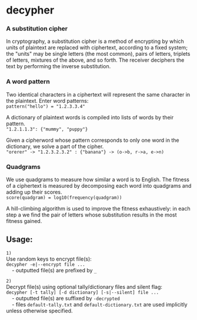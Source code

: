 # decypher

### A substitution cipher
In cryptography, a substitution cipher is a method of encrypting by which units of plaintext are replaced with ciphertext, according to a fixed system; the "units" may be single letters (the most common), pairs of letters, triplets of letters, mixtures of the above, and so forth. The receiver deciphers the text by performing the inverse substitution. 

### A word pattern
Two identical characters in a ciphertext will represent the same character in the plaintext. Enter word patterns:  
`pattern("hello") = "1.2.3.3.4"`  

A dictionary of plaintext words is compiled into lists of words by their pattern.  
`"1.2.1.1.3": {"mummy", "puppy"}`  

Given a cipherword whose pattern corresponds to only one word in the dictionary, we solve a part of the cipher.  
`"orerer" -> "1.2.3.2.3.2" : {"banana"} -> (o->b, r->a, e->n)`  

### Quadgrams
We use quadgrams to measure how similar a word is to English. The fitness of a ciphertext is measured by decomposing each word into quadgrams and adding up their scores.  
`score(quadgram) = log10(frequency(quadgram))`  

A hill-climbing algorithm is used to improve the fitness exhaustively: in each step a we find the pair of letters whose substitution results in the most fitness gained.  

## Usage:
`1)`  
Use random keys to encrypt file(s):  
`decypher -e|--encrypt file ...`  
&nbsp;&nbsp;&nbsp;&nbsp;-&nbsp;outputted file(s) are prefixed by `_`  

`2)`  
Decrypt file(s) using optional tally/dictionary files and silent flag:  
`decypher [-t tally] [-d dictionary] [-s|--silent] file ...`  
&nbsp;&nbsp;&nbsp;&nbsp;-&nbsp;outputted file(s) are suffixed by `-decrypted`  
&nbsp;&nbsp;&nbsp;&nbsp;-&nbsp;files `default-tally.txt` and `default-dictionary.txt` are used implicitly unless otherwise specified.  
